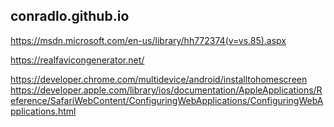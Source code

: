 ## conradlo.github.io


https://msdn.microsoft.com/en-us/library/hh772374(v=vs.85).aspx

https://realfavicongenerator.net/

https://developer.chrome.com/multidevice/android/installtohomescreen
https://developer.apple.com/library/ios/documentation/AppleApplications/Reference/SafariWebContent/ConfiguringWebApplications/ConfiguringWebApplications.html
